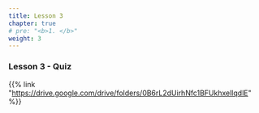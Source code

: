 ```yaml
---
title: Lesson 3   
chapter: true
# pre: "<b>1. </b>"
weight: 3
---
```


### Lesson 3 - Quiz

{{% link "https://drive.google.com/drive/folders/0B6rL2dUirhNfc1BFUkhxellqdlE" %}}
